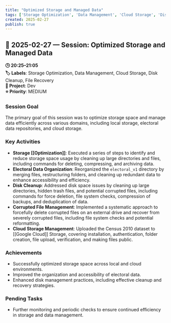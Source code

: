 ```yaml
---
title: "Optimized Storage and Managed Data"
tags: ['Storage Optimization', 'Data Management', 'Cloud Storage', 'Disk Cleanup', 'File Recovery']
created: 2025-02-27
publish: true
---
```


## 📅 2025-02-27 — Session: Optimized Storage and Managed Data

**🕒 20:25–21:05**  
**🏷️ Labels**: Storage Optimization, Data Management, Cloud Storage, Disk Cleanup, File Recovery  
**📂 Project**: Dev  
**⭐ Priority**: MEDIUM  


### Session Goal
The primary goal of this session was to optimize storage space and manage data efficiently across various domains, including local storage, electoral data repositories, and cloud storage.

### Key Activities
- **Storage [[Optimization]]**: Executed a series of steps to identify and reduce storage space usage by cleaning up large directories and files, including commands for deleting, compressing, and archiving data.
- **Electoral Data Organization**: Reorganized the `electoral_v1` directory by merging files, restructuring folders, and cleaning up redundant data to enhance accessibility and efficiency.
- **Disk Cleanup**: Addressed disk space issues by cleaning up large directories, hidden trash files, and potential corrupted files, including commands for force deletion, file system checks, compression of backups, and deduplication of data.
- **Corrupted File Management**: Implemented a systematic approach to forcefully delete corrupted files on an external drive and recover from severely corrupted files, including file system checks and potential reformatting.
- **Cloud Storage Management**: Uploaded the Census 2010 dataset to [[Google Cloud]] Storage, covering installation, authentication, folder creation, file upload, verification, and making files public.

### Achievements
- Successfully optimized storage space across local and cloud environments.
- Improved the organization and accessibility of electoral data.
- Enhanced disk management practices, including effective cleanup and recovery strategies.

### Pending Tasks
- Further monitoring and periodic checks to ensure continued efficiency in storage and data management.
